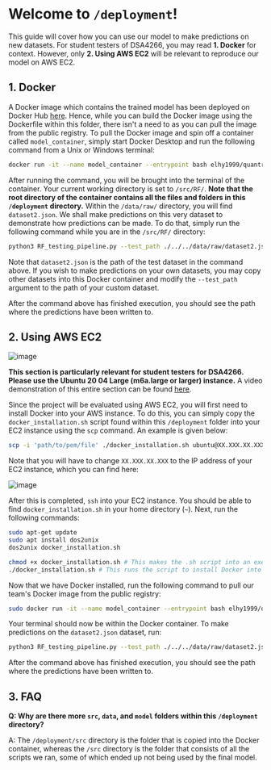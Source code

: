 # Welcome to `/deployment`!
This guide will cover how you can use our model to make predictions on new datasets. For student testers of DSA4266, you may read **1. Docker** for context. However, only **2. Using AWS EC2** will be relevant to reproduce our model on AWS EC2.

## 1. Docker

A Docker image which contains the trained model has been deployed on Docker Hub [here](https://hub.docker.com/repository/docker/elhy1999/quantrf-bagm6a/general). Hence, while you can build the Docker image using the Dockerfile within this folder,
there isn't a need to as you can pull the image from the public registry. To pull the Docker image and spin off a container called `model_container`, simply start Docker Desktop and run the following command from a Unix or Windows terminal:

```bash
docker run -it --name model_container --entrypoint bash elhy1999/quantrf-bagm6a:latest
```

After running the command, you will be brought into the terminal of the container. Your current working directory is set to `/src/RF/`. **Note that the root directory of the container contains all the files and folders in this `/deployment` directory.**
Within the `/data/raw/` directory, you will find `dataset2.json`. We shall make predictions on this very dataset to demonstrate how predictions can be made. To do that, simply run the following command while you are in the `/src/RF/` directory:

```bash
python3 RF_testing_pipeline.py --test_path ./../../data/raw/dataset2.json
```

Note that `dataset2.json` is the path of the test dataset in the command above. If you wish to make predictions on your own datasets, you may copy other datasets into this Docker container and modify the `--test_path` argument to the path of your custom dataset.

After the command above has finished execution, you should see the path where the predictions have been written to.

## 2. Using AWS EC2

![image](https://github.com/elhy1999/CancerMutationClassifier/assets/67943858/25804af6-0e8a-427d-86d1-7840ba696caa)


**This section is particularly relevant for student testers for DSA4266. Please use the Ubuntu 20 04 Large (m6a.large or larger) instance.** A video demonstration of this entire section can be found [here](https://youtu.be/cgdmauyna_s).

Since the project will be evaluated using AWS EC2, you will first need to install Docker into your AWS instance. To do this, you can simply copy the `docker_installation.sh` script found within this `/deployment` folder into your EC2 instance using the `scp`
command. An example is given below:

```bash
scp -i 'path/to/pem/file' ./docker_installation.sh ubuntu@XX.XXX.XX.XXX:~/
```

Note that you will have to change `XX.XXX.XX.XXX` to the IP address of your EC2 instance, which you can find here:

![image](https://github.com/elhy1999/CancerMutationClassifier/assets/67943858/02ea07ed-8130-4ae8-82f7-3a8f6571104e)

After this is completed, `ssh` into your EC2 instance. You should be able to find `docker_installation.sh` in your home directory (`~`). Next, run the following commands:

```bash
sudo apt-get update
sudo apt install dos2unix
dos2unix docker_installation.sh

chmod +x docker_installation.sh # This makes the .sh script into an executable
./docker_installation.sh # This runs the script to install Docker into your EC2 instance
```

Now that we have Docker installed, run the following command to pull our team's Docker image from the public registry:

```bash
sudo docker run -it --name model_container --entrypoint bash elhy1999/quantrf-bagm6a:latest
```

Your terminal should now be within the Docker container. To make predictions on the `dataset2.json` dataset, run:

```bash
python3 RF_testing_pipeline.py --test_path ./../../data/raw/dataset2.json
```

After the command above has finished execution, you should see the path where the predictions have been written to.

## 3. FAQ

**Q: Why are there more `src`, `data`, and `model` folders within this `/deployment` directory?**

A: The `/deployment/src` directory is the folder that is copied into the Docker container, whereas the `/src` directory is the folder that consists of all the scripts we ran, some of which ended up not being used by the final model.

